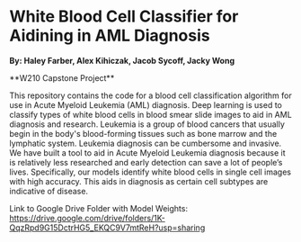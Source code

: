 # White Blood Cell Classifier for Aidining in AML Diagnosis

**By: Haley Farber, Alex Kihiczak, Jacob Sycoff, Jacky Wong**
<p/>**W210 Capstone Project**<p/>

This repository contains the code for a blood cell classification algorithm for use in Acute Myeloid Leukemia (AML) diagnosis. Deep learning is used to classify types of white blood cells in blood smear slide images to aid in AML diagnosis and research. Leukemia is a group of blood cancers that usually begin in the body's blood-forming tissues such as bone marrow and the lymphatic system. Leukemia diagnosis can be cumbersome and invasive. We have built a tool to aid in Acute Myeloid Leukemia diagnosis because it is relatively less researched and early detection can save a lot of people’s lives. Specifically, our models identify white blood cells in single cell images with high accuracy. This aids in diagnosis as certain cell subtypes are indicative of disease.

Link to Google Drive Folder with Model Weights: https://drive.google.com/drive/folders/1K-QqzRpd9G15DctrHG5_EKQC9V7mtReH?usp=sharing
